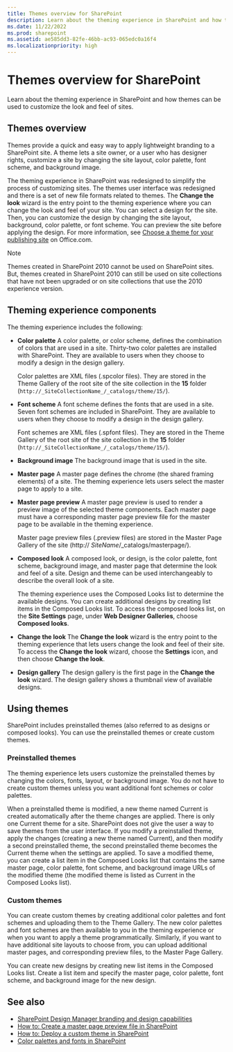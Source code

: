 ```yaml
---
title: Themes overview for SharePoint
description: Learn about the theming experience in SharePoint and how themes can be used to customize the look and feel of sites.
ms.date: 11/22/2022
ms.prod: sharepoint
ms.assetid: ae585dd3-82fe-46bb-ac93-065edc0a16f4
ms.localizationpriority: high
---
```

# Themes overview for SharePoint

Learn about the theming experience in SharePoint and how themes can be used to customize the look and feel of sites.

## Themes overview

Themes provide a quick and easy way to apply lightweight branding to a SharePoint site. A theme lets a site owner, or a user who has designer rights, customize a site by changing the site layout, color palette, font scheme, and background image.

The theming experience in SharePoint was redesigned to simplify the process of customizing sites. The themes user interface was redesigned and there is a set of new file formats related to themes. The **Change the look** wizard is the entry point to the theming experience where you can change the look and feel of your site. You can select a design for the site. Then, you can customize the design by changing the site layout, background, color palette, or font scheme. You can preview the site before applying the design. For more information, see [Choose a theme for your publishing site](https://office.microsoft.com/office365-sharepoint-online-enterprise-help/choose-a-theme-for-your-publishing-site-HA102891580.aspx) on Office.com.

> [!NOTE]
> Themes created in SharePoint 2010 cannot be used on SharePoint sites. But, themes created in SharePoint 2010 can still be used on site collections that have not been upgraded or on site collections that use the 2010 experience version.

## Theming experience components

The theming experience includes the following:

- **Color palette** A color palette, or color scheme, defines the combination of colors that are used in a site. Thirty-two color palettes are installed with SharePoint. They are available to users when they choose to modify a design in the design gallery.

    Color palettes are XML files (.spcolor files). They are stored in the Theme Gallery of the root site of the site collection in the **15** folder (`http://_SiteCollectionName_/_catalogs/theme/15/`).

- **Font scheme** A font scheme defines the fonts that are used in a site. Seven font schemes are included in SharePoint. They are available to users when they choose to modify a design in the design gallery.

    Font schemes are XML files (.spfont files). They are stored in the Theme Gallery of the root site of the site collection in the **15** folder (`http://_SiteCollectionName_/_catalogs/theme/15/`).

- **Background image** The background image that is used in the site.
- **Master page** A master page defines the chrome (the shared framing elements) of a site. The theming experience lets users select the master page to apply to a site.
- **Master page preview** A master page preview is used to render a preview image of the selected theme components. Each master page must have a corresponding master page preview file for the master page to be available in the theming experience.

    Master page preview files (.preview files) are stored in the Master Page Gallery of the site (http://  _SiteName_/_catalogs/masterpage/).

- **Composed look** A composed look, or design, is the color palette, font scheme, background image, and master page that determine the look and feel of a site. Design and theme can be used interchangeably to describe the overall look of a site.

    The theming experience uses the Composed Looks list to determine the available designs. You can create additional designs by creating list items in the Composed Looks list. To access the composed looks list, on the **Site Settings** page, under **Web Designer Galleries**, choose **Composed looks**.

- **Change the look** The **Change the look** wizard is the entry point to the theming experience that lets users change the look and feel of their site. To access the **Change the look** wizard, choose the **Settings** icon, and then choose **Change the look**.
- **Design gallery** The design gallery is the first page in the **Change the look** wizard. The design gallery shows a thumbnail view of available designs.

## Using themes

SharePoint includes preinstalled themes (also referred to as designs or composed looks). You can use the preinstalled themes or create custom themes.

### Preinstalled themes

The theming experience lets users customize the preinstalled themes by changing the colors, fonts, layout, or background image. You do not have to create custom themes unless you want additional font schemes or color palettes.

When a preinstalled theme is modified, a new theme named Current is created automatically after the theme changes are applied. There is only one Current theme for a site. SharePoint does not give the user a way to save themes from the user interface. If you modify a preinstalled theme, apply the changes (creating a new theme named Current), and then modify a second preinstalled theme, the second preinstalled theme becomes the Current theme when the settings are applied. To save a modified theme, you can create a list item in the Composed Looks list that contains the same master page, color palette, font scheme, and background image URLs of the modified theme (the modified theme is listed as Current in the Composed Looks list).

### Custom themes

You can create custom themes by creating additional color palettes and font schemes and uploading them to the Theme Gallery. The new color palettes and font schemes are then available to you in the theming experience or when you want to apply a theme programmatically. Similarly, if you want to have additional site layouts to choose from, you can upload additional master pages, and corresponding preview files, to the Master Page Gallery.

You can create new designs by creating new list items in the Composed Looks list. Create a list item and specify the master page, color palette, font scheme, and background image for the new design.

## See also

- [SharePoint Design Manager branding and design capabilities](sharepoint-design-manager-branding-and-design-capabilities.md)
- [How to: Create a master page preview file in SharePoint](how-to-create-a-master-page-preview-file-in-sharepoint.md)
- [How to: Deploy a custom theme in SharePoint](how-to-deploy-a-custom-theme-in-sharepoint.md)
- [Color palettes and fonts in SharePoint](color-palettes-and-fonts-in-sharepoint.md)
